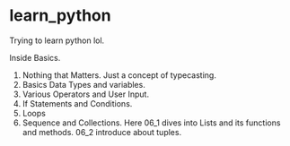 # learn_python
Trying to learn python lol.

Inside Basics.

01. Nothing that Matters. Just a concept of typecasting.
02. Basics Data Types and variables.
03. Various Operators and User Input.
04. If Statements and Conditions.
05. Loops
06. Sequence and Collections. Here 06_1 dives into Lists and its functions and methods. 06_2 introduce about tuples.

